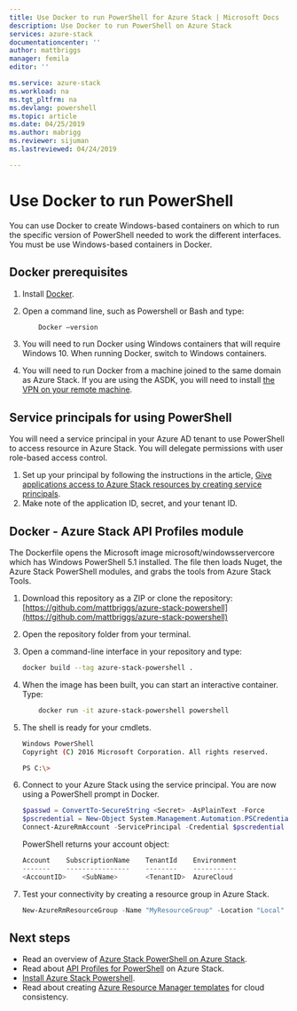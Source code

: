```yaml
---
title: Use Docker to run PowerShell for Azure Stack | Microsoft Docs
description: Use Docker to run PowerShell on Azure Stack
services: azure-stack
documentationcenter: ''
author: mattbriggs
manager: femila
editor: ''

ms.service: azure-stack
ms.workload: na
ms.tgt_pltfrm: na
ms.devlang: powershell
ms.topic: article
ms.date: 04/25/2019
ms.author: mabrigg
ms.reviewer: sijuman
ms.lastreviewed: 04/24/2019

---
```

# Use Docker to run PowerShell

You can use Docker to create Windows-based containers on which to run the specific version of PowerShell needed to work the different interfaces. You must be use Windows-based containers in Docker.

## Docker prerequisites

1. Install [Docker](https://docs.docker.com/install/).
2. Open a command line, such as Powershell or Bash and type:

    ```bash
        Docker –version
    ```

3. You will need to run Docker using Windows containers that will require Windows 10. When running Docker, switch to Windows containers.

4. You will need to run Docker from a machine joined to the same domain as Azure Stack. If you are using the ASDK, you will need to install [the VPN on your remote machine](azure-stack-connect-azure-stack.md#connect-to-azure-stack-with-vpn).

## Service principals for using PowerShell

You will need a service principal in your Azure AD tenant to use PowerShell to access resource in Azure Stack. You will delegate permissions with user role-based access control.

1. Set up your principal by following the instructions in the article, [Give applications access to Azure Stack resources by creating service principals](azure-stack-create-service-principals.md).
2. Make note of the application ID, secret, and your tenant ID.

## Docker - Azure Stack API Profiles module

The Dockerfile opens the Microsoft image microsoft/windowsservercore which has Windows PowerShell 5.1 installed. The file then loads Nuget, the Azure Stack PowerShell modules, and grabs the tools from Azure Stack Tools.

1. Download this repository as a ZIP or clone the repository:  
[https://github.com/mattbriggs/azure-stack-powershell](https://github.com/mattbriggs/azure-stack-powershell)

2. Open the repository folder from your terminal.

3. Open a command-line interface in your repository and type:

    ```bash  
    docker build --tag azure-stack-powershell .
    ```

4. When the image has been built, you can start an interactive container. Type:

    ```bash  
        docker run -it azure-stack-powershell powershell
    ```

5. The shell is ready for your cmdlets.

    ```bash
    Windows PowerShell
    Copyright (C) 2016 Microsoft Corporation. All rights reserved.

    PS C:\>
    ```

6. Connect to your Azure Stack using the service principal. You are now using a PowerShell prompt in Docker. 

    ```Powershell
    $passwd = ConvertTo-SecureString <Secret> -AsPlainText -Force
    $pscredential = New-Object System.Management.Automation.PSCredential('<ApplicationID>', $passwd)
    Connect-AzureRmAccount -ServicePrincipal -Credential $pscredential -TenantId <TenantID>
    ```

   PowerShell returns your account object:

    ```PowerShell  
    Account    SubscriptionName    TenantId    Environment
    -------    ----------------    --------    -----------
    <AccountID>    <SubName>       <TenantID>  AzureCloud
    ```

7. Test your connectivity by creating a resource group in Azure Stack.

    ```PowerShell  
    New-AzureRmResourceGroup -Name "MyResourceGroup" -Location "Local"
    ```

## Next steps

-  Read an overview of [Azure Stack PowerShell on Azure Stack](azure-stack-powershell-overview.md).
- Read about [API Profiles for PowerShell](azure-stack-version-profiles.md) on Azure Stack.
- [Install Azure Stack Powershell](../operator/azure-stack-powershell-install.md).
- Read about creating [Azure Resource Manager templates](azure-stack-develop-templates.md) for cloud consistency.